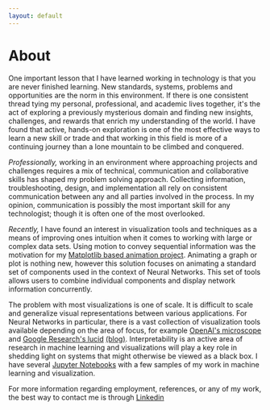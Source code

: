 ```yaml
---
layout: default
---
```


# About

One important lesson that I have learned working in technology is that you are never finished learning.  New standards, systems, problems and opportunities are the norm in this environment.  If there is one consistent thread tying my personal, professional, and academic lives together, it's the act of exploring a previously mysterious domain and finding new insights, challenges, and rewards that enrich my understanding of the world.  I have found that active, hands-on exploration is one of the most effective ways to learn a new skill or trade and that working in this field is more of a continuing journey than a lone mountain to be climbed and conquered.

*Professionally,* working in an environment where approaching projects and challenges requires a mix of technical, communication and collaborative skills has shaped my problem solving approach. Collecting information, troubleshooting, design, and implementation all rely on consistent communication between any and all parties involved in the process. In my opinion, communication is possibly the most important skill for any technologist; though it is often one of the most overlooked.

*Recently,* I have found an interest in visualization tools and techniques as a means of improving ones intuition when it comes to working with large or complex data sets. Using motion to convey sequential information was the motivation for my [Matplotlib based animation project](https://kotulc.github.io/visualizations). Animating a graph or plot is nothing new, however this solution focuses on animating a standard set of components used in the context of Neural Networks. This set of tools allows users to combine individual components and display network information concurrently.

The problem with most visualizations is one of scale. It is difficult to scale and generalize visual representations between various applications. For Neural Networks in particular, there is a vast collection of visualization tools available depending on the area of focus, for example [OpenAI's microscope](https://openai.com/blog/microscope/) and [Google Research's lucid](https://github.com/tensorflow/lucid/) [(blog)](https://distill.pub/2018/building-blocks/). Interpretability is an active area of research in machine learning and visualizations will play a key role in shedding light on systems that might otherwise be viewed as a black box. I have several [Jupyter Notebooks](https://kotulc.github.io/notebooks) with a few samples of my work in machine learning and visualization.

For more information regarding employment, references, or any of my work, the best way to contact me is through [Linkedin](https://www.linkedin.com/in/clayton-kotulak/)